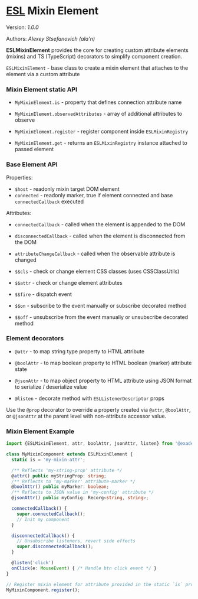 # [ESL](../../../) Mixin Element

Version: *1.0.0*

Authors: *Alexey Stsefanovich (ala'n)*

<a name="intro"></a>

**ESLMixinElement** provides the core for creating custom attribute elements (mixins) and TS (TypeScript) decorators to
simplify component creation.

`ESLMixinElement` - base class to create a mixin element that attaches to the element via a custom attribute

### Mixin Element static API
- `MyMixinElement.is` - property that defines connection attribute name
- `MyMixinElement.observedAttributes` - array of additional attributes to observe

- `MyMixinElement.register` - register component inside `ESLMixinRegistry`
- `MyMixinElement.get` - returns an `ESLMixinRegistry` instance attached to passed element

### Base Element API
Properties:
- `$host` - readonly mixin target DOM element
- `connected` - readonly marker, true if element connected and base `connectedCallback` executed

Attributes:
- `connectedCallback` - called when the element is appended to the DOM
- `disconnectedCallback` - called when the element is disconnected from the DOM
- `attributeChangeCallback` - called when the observable attribute is changed

- `$$cls` - check or change element CSS classes (uses CSSClassUtils)
- `$$attr` - check or change element attributes
- `$$fire` - dispatch event

- `$$on` - subscribe to the event manually or subscribe decorated method
- `$$off` - unsubscribe from the event manually or unsubscribe decorated method

### Element decorators

- `@attr` - to map string type property to HTML attribute
- `@boolAttr` - to map boolean property to HTML boolean (marker) attribute state
- `@jsonAttr` - to map object property to HTML attribute using JSON format to serialize / deserialize value

- `@listen` - decorate method with `ESLListenerDescriptor` props

Use the `@prop` decorator to override a property created via `@attr`, `@boolAttr`, or `@jsonAttr` at the parent level
with non-attribute accessor value.

### Mixin Element Example

```ts
import {ESLMixinElement, attr, boolAttr, jsonAttr, listen} from '@exadel/esl';

class MyMixinComponent extends ESLMixinElement {
  static is = 'my-mixin-attr';

  /** Reflects 'my-string-prop' attribute */
  @attr() public myStringProp: string;
  /** Reflects to 'my-marker' attribute-marker */
  @boolAttr() public myMarker: boolean;
  /** Reflects to JSON value in 'my-config' attribute */
  @jsonAttr() public myConfig: Recorg<string, string>;

  connectedCallback() {
    super.connectedCallback();
    // Init my component
  }

  disconnectedCallback() {
    // Unsubscribe listeners, revert side effects
    super.disconnectedCallback();
  }

  @listen('click')
  onClick(e: MouseEvent) { /* Handle btn click event */ }
}

// Register mixin element for attribute provided in the static `is` property
MyMixinComponent.register();
```
